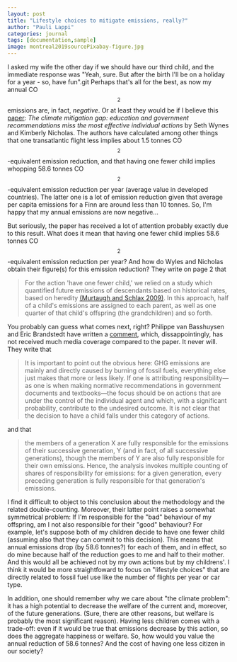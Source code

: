 ```yaml
---
layout: post
title: "Lifestyle choices to mitigate emissions, really?"
author: "Pauli Lappi"
categories: journal
tags: [documentation,sample]
image: montreal2019sourcePixabay-figure.jpg
---
```


I asked my wife the other day if we should have our third child, and the immediate response was "Yeah, sure. But after 
the birth I'll be on a holiday for a year - so, have fun".git
Perhaps that's all for the best, as now my annual CO$$_2$$ emissions are, in fact, *negative*. Or at least they would be if I believe
this [paper](https://iopscience.iop.org/article/10.1088/1748-9326/aa7541/meta): *The climate mitigation gap: education and government recommendations miss the most effective individual actions* by Seth Wynes
and Kimberly Nicholas. The authors have calculated among other things that one transatlantic flight less implies about 1.5
tonnes CO$$_2$$-equivalent emission reduction, and that having one fewer child implies whopping 58.6 tonnes CO$$_2$$-equivalent emission reduction per year (average value in developed countries).
The latter one is a lot of emission reduction given that average per capita emissions for a Finn are around less than 10 tonnes. So, I'm happy that my annual emissions are now negative...

But seriously, the paper has received a lot of attention probably 
exactly due to this result. What does it mean that having one fewer child implies 58.6 tonnes CO$$_2$$-equivalent emission reduction per year?
And how do Wyles and Nicholas obtain their figure(s) for this emission reduction? They write on page 2 that

>For the action 'have one fewer child,' we relied on a study which quantified future emissions of descendants based on historical rates, based on heredity [(Murtaugh and Schlax 2009)](https://www.biologicaldiversity.org/programs/population_and_sustainability/pdfs/OSUCarbonStudy.pdf). 
>In this approach, half of a child's emissions are assigned to each parent, as well as one quarter of that child's offspring (the grandchildren) and so forth. 

You probably can guess what comes next, right? Philippe van Basshuysen and Eric Brandstedt have written a [comment](https://iopscience.iop.org/article/10.1088/1748-9326/aab213), which, 
dissappointingly, has not received much media coverage compared to the paper. It never will. They write that 

>It is important to point out the obvious here: GHG emissions are mainly and directly caused by burning of fossil fuels, everything else just makes that more or less likely. If one is attributing responsibility—as one is when making normative recommendations in government documents and textbooks—the focus should be on actions that are under the control of the individual agent and which, with a significant probability, contribute to the undesired outcome. It is not clear that the decision to have a child falls under this category of actions.

and that

>the members of a generation X are fully responsible for the emissions of their successive generation, Y (and in fact, of all successive generations), though the members of Y are also fully responsible for their own emissions. Hence, the analysis invokes multiple counting of shares of responsibility for emissions: for a given generation, every preceding generation is fully responsible for that generation's emissions.

I find it difficult to object to this conclusion about the methodology and the related double-counting. Moreover, their latter point raises a somewhat symmetrical problem: If I'm responsible for the "bad" behaviour of my offspring, am I not also responsible for their "good" behaviour? For example, let's 
suppose both of my children decide to have one fewer child (assuming also that they can commit to this decision). This means that annual emissions drop (by 58.6 tonnes?) for each of them, and in effect, so do mine because half of the reduction goes
to me and half to their mother. And this would all be achieved not by my own actions but by my childrens'. I think it would be more straightfoward to focus on "lifestyle choices"  that are directly 
related to fossil fuel use like the number of flights per year or car type. 

In addition, one should remember why we care about "the climate problem": it has a high potential to decrease the welfare of the current and, moreover, of the future generations. (Sure, there are other reasons, 
but welfare is probably the most significant reason).
Having less children comes with a trade-off: even if it would be true that emissions decrease by this action, so does the aggregate happiness or welfare. So, how would you value
the annual reduction of 58.6 tonnes? And the cost of having one less citizen in our society?


